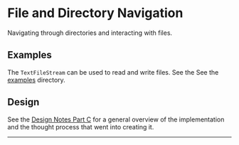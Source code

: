 File and Directory Navigation
=============================
Navigating through directories and interacting with files.

Examples
--------
The `TextFileStream` can be used to read and write files. See the
See the [examples](../../../examples) directory.

Design
------
See the [Design Notes Part C](../../../DesignNotes-C.md) for a general
overview of the implementation and the thought process that went into
creating it.

-----------------------------------
